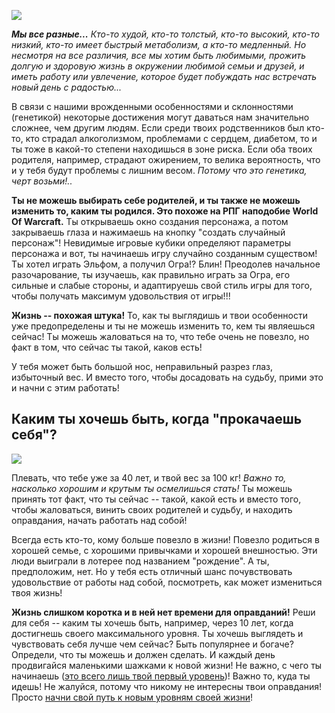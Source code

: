 <!-- 
Title: Ролевые игры и генетика… 
PostId: 3886754581600189546 
Published: true
-->

![](https://cdn.jsdelivr.net/gh/pashkas/levelupblog/2014%20-%20Ролевые%20игры%20и%20генетика…/1.jpg)

***Мы все разные...** Кто-то худой, кто-то толстый, кто-то высокий, кто-то низкий, кто-то имеет быстрый метаболизм, а кто-то медленный. Но несмотря на все различия, все мы хотим быть любимыми, прожить долгую и здоровую жизнь в окружении любимой семьи и друзей, и иметь работу или увлечение, которое будет побуждать нас встречать новый день с радостью...*

<!--more-->

В связи с нашими врожденными особенностями и склонностями (генетикой) некоторые достижения могут даваться нам значительно сложнее, чем другим людям. Если среди твоих родственников был кто-то, кто страдал алкоголизмом, проблемами с сердцем, диабетом, то и ты тоже в какой-то степени находишься в зоне риска. Если оба твоих родителя, например, страдают ожирением, то велика вероятность, что и у тебя будут проблемы с лишним весом. *Потому что это генетика, черт возьми!..*

**Ты не можешь выбирать себе родителей, и ты также не можешь изменить то, каким ты родился. Это похоже на РПГ наподобие World Of Warcraft.** Ты открываешь окно создания персонажа, а потом закрываешь глаза и нажимаешь на кнопку "создать случайный персонаж"! Невидимые игровые кубики определяют параметры персонажа и вот, ты начинаешь игру случайно созданным существом! Ты хотел играть Эльфом, а получил Огра!? Блин! Преодолев начальное разочарование, ты изучаешь, как правильно играть за Огра, его сильные и слабые стороны, и адаптируешь свой стиль игры для того, чтобы получать максимум удовольствия от игры!!!

**Жизнь -- похожая штука!** То, как ты выглядишь и твои особенности уже предопределены и ты не можешь изменить то, кем ты являешься сейчас! Ты можешь жаловаться на то, что тебе очень не повезло, но факт в том, что сейчас ты такой, каков есть!

У тебя может быть большой нос, неправильный разрез глаз, избыточный вес. И вместо того, чтобы досадовать на судьбу, прими это и начни с этим работать!

## Каким ты хочешь быть, когда "прокачаешь себя"?

![](https://cdn.jsdelivr.net/gh/pashkas/levelupblog/2014%20-%20Ролевые%20игры%20и%20генетика…/2.jpg)

Плевать, что тебе уже за 40 лет, и твой вес за 100 кг! *Важно то, насколько хорошим и крутым ты осмелишься стать!* Ты можешь принять тот факт, что ты сейчас -- такой, какой есть и вместо того, чтобы жаловаться, винить своих родителей и судьбу, и находить оправдания, начать работать над собой!

Всегда есть кто-то, кому больше повезло в жизни! Повезло родиться в хорошей семье, с хорошими привычками и хорошей внешностью. Эти люди выиграли в лотерее под названием "рождение". А ты, предположим, нет. Но у тебя есть отличный шанс почувствовать удовольствие от работы над собой, посмотреть, как может измениться твоя жизнь!

**Жизнь слишком коротка и в ней нет времени для оправданий!** Реши для себя -- каким ты хочешь быть, например, через 10 лет, когда достигнешь своего максимального уровня. Ты хочешь выглядеть и чувствовать себя лучше чем сейчас? Быть популярнее и богаче? Определи, что ты можешь и должен сделать. И каждый день продвигайся маленькими шажками к новой жизни! Не важно, с чего ты начинаешь ([это всего лишь твой первый уровень](http://nerdistway.blogspot.com/2013/08/blog-post_5490.html))! Важно то, куда ты идешь! Не жалуйся, потому что никому не интересны твои оправдания! Просто [начни свой путь к новым уровням своей жизни](http://nerdistway.blogspot.com/2013/07/mylife-rpg-organizer.html)!

